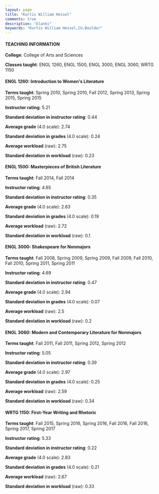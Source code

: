 ```yaml
---
layout: page
title: "Kurtis William Hessel" 
comments: true
description: "blanks"
keywords: "Kurtis William Hessel,CU,Boulder"
---
```

<head>
<script src="https://ajax.googleapis.com/ajax/libs/jquery/2.1.3/jquery.min.js"></script>
<script src="https://dl.dropboxusercontent.com/s/pc42nxpaw1ea4o9/highcharts.js?dl=0"></script>
<!-- <script src="../assets/js/highcharts.js"></script> -->
<style type="text/css">@font-face {
	font-family: "Bebas Neue";
	src: url(https://www.filehosting.org/file/details/544349/BebasNeue Regular.otf) format("opentype");
	}
	h1.Bebas { 
		font-family: "Bebas Neue", Verdana, Tahoma;
	}
</style>
</head>
	   
#### TEACHING INFORMATION

**College**: College of Arts and Sciences

**Classes taught**: ENGL 1260, ENGL 1500, ENGL 3000, ENGL 3060, WRTG 1150

#### ENGL 1260: Introduction to Women's Literature

**Terms taught**: Spring 2010, Spring 2010, Fall 2012, Spring 2013, Spring 2015, Spring 2015

**Instructor rating**: 5.21

**Standard deviation in instructor rating**: 0.44

**Average grade** (4.0 scale): 2.74

**Standard deviation in grades** (4.0 scale): 0.24

**Average workload** (raw): 2.75

**Standard deviation in workload** (raw): 0.23

#### ENGL 1500: Masterpieces of British Literature

**Terms taught**: Fall 2014, Fall 2014

**Instructor rating**: 4.65

**Standard deviation in instructor rating**: 0.35

**Average grade** (4.0 scale): 2.63

**Standard deviation in grades** (4.0 scale): 0.19

**Average workload** (raw): 2.72

**Standard deviation in workload** (raw): 0.1

#### ENGL 3000: Shakespeare for Nonmajors

**Terms taught**: Fall 2008, Spring 2009, Spring 2009, Fall 2009, Fall 2010, Fall 2010, Spring 2011, Spring 2011

**Instructor rating**: 4.69

**Standard deviation in instructor rating**: 0.47

**Average grade** (4.0 scale): 2.94

**Standard deviation in grades** (4.0 scale): 0.07

**Average workload** (raw): 2.5

**Standard deviation in workload** (raw): 0.2

#### ENGL 3060: Modern and Contemporary Literature for Nonmajors

**Terms taught**: Fall 2011, Fall 2011, Spring 2012, Spring 2012

**Instructor rating**: 5.05

**Standard deviation in instructor rating**: 0.39

**Average grade** (4.0 scale): 2.97

**Standard deviation in grades** (4.0 scale): 0.25

**Average workload** (raw): 2.59

**Standard deviation in workload** (raw): 0.34

#### WRTG 1150: First-Year Writing and Rhetoric

**Terms taught**: Fall 2015, Spring 2016, Spring 2016, Fall 2016, Fall 2016, Spring 2017, Spring 2017

**Instructor rating**: 5.33

**Standard deviation in instructor rating**: 0.22

**Average grade** (4.0 scale): 2.83

**Standard deviation in grades** (4.0 scale): 0.21

**Average workload** (raw): 2.67

**Standard deviation in workload** (raw): 0.33

